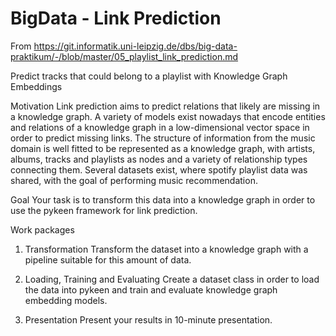 # BigData - Link Prediction 


From https://git.informatik.uni-leipzig.de/dbs/big-data-praktikum/-/blob/master/05_playlist_link_prediction.md


Predict tracks that could belong to a playlist with Knowledge Graph Embeddings

Motivation
Link prediction aims to predict relations that likely are missing in a knowledge graph. A variety of models exist nowadays that encode entities and relations of a knowledge graph in a low-dimensional vector space in order to predict missing links.
The structure of information from the music domain is well fitted to be represented as a knowledge graph, with artists, albums, tracks and playlists as nodes and a variety of relationship types connecting them.
Several datasets exist, where spotify playlist data was shared, with the goal of performing music recommendation.

Goal
Your task is to transform this data into a knowledge graph in order to use the pykeen framework for link prediction.

Work packages

1. Transformation
Transform the dataset into a knowledge graph with a pipeline suitable for this amount of data.

2. Loading, Training and Evaluating
Create a dataset class in order to load the data into pykeen and train and evaluate knowledge graph embedding models.

3. Presentation
Present your results in 10-minute presentation.



